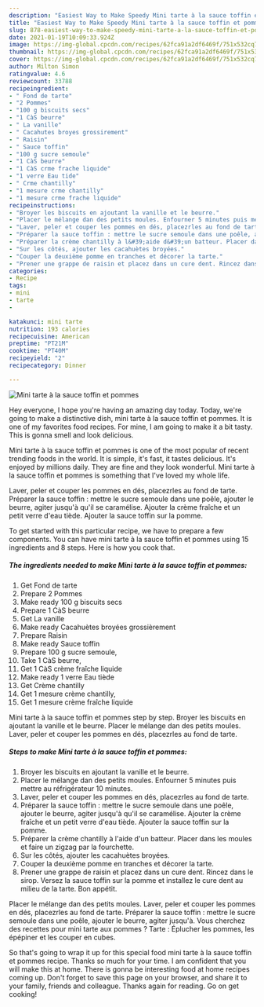 ```yaml
---
description: "Easiest Way to Make Speedy Mini tarte à la sauce toffin et pommes"
title: "Easiest Way to Make Speedy Mini tarte à la sauce toffin et pommes"
slug: 878-easiest-way-to-make-speedy-mini-tarte-a-la-sauce-toffin-et-pommes
date: 2021-01-19T10:09:33.924Z
image: https://img-global.cpcdn.com/recipes/62fca91a2df6469f/751x532cq70/mini-tarte-a-la-sauce-toffin-et-pommes-photo-principale-de-la-recette.jpg
thumbnail: https://img-global.cpcdn.com/recipes/62fca91a2df6469f/751x532cq70/mini-tarte-a-la-sauce-toffin-et-pommes-photo-principale-de-la-recette.jpg
cover: https://img-global.cpcdn.com/recipes/62fca91a2df6469f/751x532cq70/mini-tarte-a-la-sauce-toffin-et-pommes-photo-principale-de-la-recette.jpg
author: Milton Simon
ratingvalue: 4.6
reviewcount: 33788
recipeingredient:
- " Fond de tarte"
- "2 Pommes"
- "100 g biscuits secs"
- "1 CàS beurre"
- " La vanille"
- " Cacahutes broyes grossirement"
- " Raisin"
- " Sauce toffin"
- "100 g sucre semoule"
- "1 CàS beurre"
- "1 CàS crme frache liquide"
- "1 verre Eau tide"
- " Crme chantilly"
- "1 mesure crme chantilly"
- "1 mesure crme frache liquide"
recipeinstructions:
- "Broyer les biscuits en ajoutant la vanille et le beurre."
- "Placer le mélange dan des petits moules. Enfourner 5 minutes puis mettre au réfrigérateur 10 minutes."
- "Laver, peler et couper les pommes en dés, placezrles au fond de tarte."
- "Préparer la sauce toffin : mettre le sucre semoule dans une poêle, ajouter le beurre, agiter jusqu&#39;à qu&#39;il se caramélise. Ajouter la crème fraîche et un petit verre d&#39;eau tiède. Ajouter la sauce toffin sur la pomme."
- "Préparer la crème chantilly à l&#39;aide d&#39;un batteur. Placer dans les moules et faire un zigzag par la fourchette."
- "Sur les côtés, ajouter les cacahuètes broyées."
- "Couper la deuxième pomme en tranches et décorer la tarte."
- "Prener une grappe de raisin et placez dans un cure dent. Rincez dans le sirop. Versez la sauce toffin sur la pomme et installez le cure dent au milieu de la tarte. Bon appétit."
categories:
- Recipe
tags:
- mini
- tarte
- 

katakunci: mini tarte  
nutrition: 193 calories
recipecuisine: American
preptime: "PT21M"
cooktime: "PT40M"
recipeyield: "2"
recipecategory: Dinner

---
```



![Mini tarte à la sauce toffin et pommes](https://img-global.cpcdn.com/recipes/62fca91a2df6469f/751x532cq70/mini-tarte-a-la-sauce-toffin-et-pommes-photo-principale-de-la-recette.jpg)

Hey everyone, I hope you're having an amazing day today. Today, we're going to make a distinctive dish, mini tarte à la sauce toffin et pommes. It is one of my favorites food recipes. For mine, I am going to make it a bit tasty. This is gonna smell and look delicious.

Mini tarte à la sauce toffin et pommes is one of the most popular of recent trending foods in the world. It is simple, it's fast, it tastes delicious. It's enjoyed by millions daily. They are fine and they look wonderful. Mini tarte à la sauce toffin et pommes is something that I've loved my whole life.

Laver, peler et couper les pommes en dés, placezrles au fond de tarte. Préparer la sauce toffin : mettre le sucre semoule dans une poêle, ajouter le beurre, agiter jusqu&#39;à qu&#39;il se caramélise. Ajouter la crème fraîche et un petit verre d&#39;eau tiède. Ajouter la sauce toffin sur la pomme.


To get started with this particular recipe, we have to prepare a few components. You can have mini tarte à la sauce toffin et pommes using 15 ingredients and 8 steps. Here is how you cook that.

<!--inarticleads1-->

##### The ingredients needed to make Mini tarte à la sauce toffin et pommes:

1. Get  Fond de tarte
1. Prepare 2 Pommes
1. Make ready 100 g biscuits secs
1. Prepare 1 CàS beurre
1. Get  La vanille
1. Make ready  Cacahuètes broyées grossièrement
1. Prepare  Raisin
1. Make ready  Sauce toffin
1. Prepare 100 g sucre semoule,
1. Take 1 CàS beurre,
1. Get 1 CàS crème fraîche liquide
1. Make ready 1 verre Eau tiède
1. Get  Crème chantilly
1. Get 1 mesure crème chantilly,
1. Get 1 mesure crème fraîche liquide


Mini tarte à la sauce toffin et pommes step by step. Broyer les biscuits en ajoutant la vanille et le beurre. Placer le mélange dan des petits moules. Laver, peler et couper les pommes en dés, placezrles au fond de tarte. 

<!--inarticleads2-->

##### Steps to make Mini tarte à la sauce toffin et pommes:

1. Broyer les biscuits en ajoutant la vanille et le beurre.
1. Placer le mélange dan des petits moules. Enfourner 5 minutes puis mettre au réfrigérateur 10 minutes.
1. Laver, peler et couper les pommes en dés, placezrles au fond de tarte.
1. Préparer la sauce toffin : mettre le sucre semoule dans une poêle, ajouter le beurre, agiter jusqu&#39;à qu&#39;il se caramélise. Ajouter la crème fraîche et un petit verre d&#39;eau tiède. Ajouter la sauce toffin sur la pomme.
1. Préparer la crème chantilly à l&#39;aide d&#39;un batteur. Placer dans les moules et faire un zigzag par la fourchette.
1. Sur les côtés, ajouter les cacahuètes broyées.
1. Couper la deuxième pomme en tranches et décorer la tarte.
1. Prener une grappe de raisin et placez dans un cure dent. Rincez dans le sirop. Versez la sauce toffin sur la pomme et installez le cure dent au milieu de la tarte. Bon appétit.


Placer le mélange dan des petits moules. Laver, peler et couper les pommes en dés, placezrles au fond de tarte. Préparer la sauce toffin : mettre le sucre semoule dans une poêle, ajouter le beurre, agiter jusqu&#39;à. Vous cherchez des recettes pour mini tarte aux pommes ? Tarte : Éplucher les pommes, les épépiner et les couper en cubes. 

So that's going to wrap it up for this special food mini tarte à la sauce toffin et pommes recipe. Thanks so much for your time. I am confident that you will make this at home. There is gonna be interesting food at home recipes coming up. Don't forget to save this page on your browser, and share it to your family, friends and colleague. Thanks again for reading. Go on get cooking!
